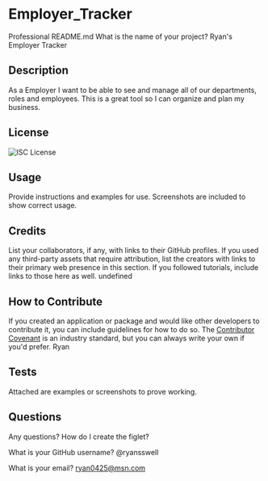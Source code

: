 # Employer_Tracker
Professional README.md
What is the name of your project? Ryan's Employer Tracker
## Description
As a Employer I want to be able to see and manage all of our departments, roles and employees.
This is a great tool so I can organize and plan my business.
## License
![ISC License](https://img.shields.io/static/v1.svg?label=License&message=MIT&color=yellow)
## Usage
Provide instructions and examples for use. Screenshots are included to show correct usage.
## Credits
List your collaborators, if any, with links to their GitHub profiles.
If you used any third-party assets that require attribution, list the creators with links to their primary web presence in this section.
If you followed tutorials, include links to those here as well. undefined
## How to Contribute
If you created an application or package and would like other developers to contribute it, you can include guidelines for how to do so. The [Contributor Covenant](https://www.contributor-covenant.org/) is an industry standard, but you can always write your own if you'd prefer. Ryan
## Tests
Attached are examples or screenshots to prove working. 
## Questions
Any questions? How do I create the figlet? 

What is your GitHub username? @ryansswell

What is your email? ryan0425@msn.com